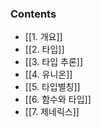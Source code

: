 
### Contents
- [[1. 개요]]
- [[2. 타입]]
- [[3. 타입 추론]]
- [[4. 유니온]]
- [[5. 타입별칭]]
- [[6. 함수와 타입]]
- [[7. 제네릭스]]